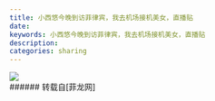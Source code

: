 ```yaml
---
title: 小西悠今晚到访菲律宾，我去机场接机美女，直播贴
date: 
keywords: 小西悠今晚到访菲律宾，我去机场接机美女，直播贴
description: 
categories: sharing
---
```

<td class="t_f" id="postmessage_859395">


<img aid="612869" data-cf-modified-c91ea89985d7d70ef4ada1c6-="" file="data/attachment/forum/201708/24/190404r9w39suozlo7jzs9.jpg.thumb.jpg" id="aimg_612869" inpost="1" onclick="" onmouseover="" src="http://www.flw.ph/data/attachment/forum/201708/24/190404r9w39suozlo7jzs9.jpg" style="cursor:pointer" zoomfile="data/attachment/forum/201708/24/190404r9w39suozlo7jzs9.jpg"/>


<br/>
</td>
###### 转载自[菲龙网]